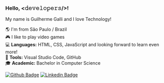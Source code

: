 ### Hello, <𝚍𝚎𝚟𝚎𝚕𝚘𝚙𝚎𝚛𝚜/>! 

My name is Guilherme Galli and I love Technology!

🌎 I'm from São Paulo / Brazil  
🎮 I like to play video games  
💻 **Languages:** HTML, CSS, JavaScript and looking forward to learn even more!  
🔧 **Tools:** Visual Studio Code, GitHub  
🎓 **Academic:** Bachelor in Computer Science

[![Github Badge](https://img.shields.io/badge/-Github-000?style=flat-square&logo=Github&logoColor=white)](https://github.com/ggalli)
[![Linkedin Badge](https://img.shields.io/badge/-LinkedIn-blue?style=flat-square&logo=Linkedin&logoColor=white)](https://www.linkedin.com/in/guilherme-galli)
